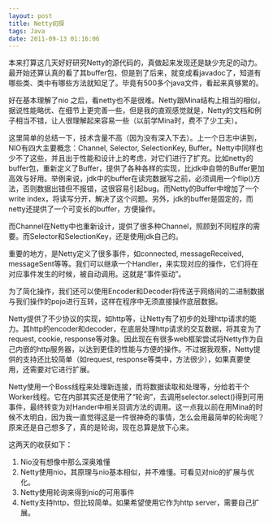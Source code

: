```yaml
---
layout: post
title: Netty初探
tags: Java
date: 2011-09-13 01:16:06
---
```


本来打算这几天好好研究Netty的源代码的，真做起来发现还是缺少充足的动力。最开始还算认真的看了其buffer包，但是到了后来，就变成看javadoc了，知道有哪些类、类中有哪些方法就知足了。毕竟有500多个java文件，看起来真够累的。

好在基本理解了nio 之后，看netty也不是很难。Netty跟Mina结构上相当的相似，据说性能略优、在细节上更完善一些，但是我的直观感觉就是，Netty的文档和例子相当不错，让人很理解起来容易一些（以前学Mina时，费不了少工夫）。

这里简单的总结一下，技术含量不高（因为没有深入下去）。上一个日志中讲到，NIO有四大主要概念：Channel, Selector, SelectionKey, Buffer。Netty中同样也少不了这些，并且出于性能和设计上的考虑，对它们进行了扩充。比如netty的buffer包，重新定义了Buffer，提供了各种各样的实现，比jdk中自带的Buffer更加高效与好用。举例来说，jdk中的buffer在读完数据写之前，必须调用一个flip()方法，否则数据出错但不报错，这很容易引起bug。而Netty的Buffer中增加了一个write index，将读写分开，解决了这个问题。另外，jdk的buffer是固定的，而netty还提供了一个可变长的buffer，方便操作。

而Channel在Netty中也重新设计，提供了很多种Channel，照顾到不同程序的需要。而Selector和SelectionKey，还是使用jdk自己的。

重要的地方，是Netty定义了很多事件，如connected, messageReceived, messageSent等等。我们可以继承一个Handler，来实现对应的操作，它们将在对应事件发生的时候，被自动调用。这就是“事件驱动”。

为了简化操作，我们还可以使用Encoder和Decoder将传送于网络间的二进制数据与我们操作的pojo进行互转，这样在程序中无须直接操作底层数据。

Netty提供了不少协议的实现，如http等，让Netty有了初步的处理http请求的能力。其http的encoder和decoder，在底层处理http请求的交互数据，将其变为了request, cookie, response等对象。因此现在有很多web框架尝试将Netty作为自己内嵌的http服务器，以达到更佳的性能与方便的操作。不过据我观察，Netty提供的支持还比较简单（如request, response等类中，方法很少），如果真要使用，还需要对它进行扩展。

Netty使用一个Boss线程来处理新连接，而将数据读取和处理等，分给若干个Worker线程。它在内部其实还是使用了“轮询”，去调用selector.select()得到可用事件，最终转变为对Hander中相关回调方法的调用。这一点我以前在用Mina的时候不太明白，因为我一直觉得这是一件很神奇的事情，怎么会用最简单的轮询呢？原来还是自己想多了，真的是轮询，现在总算是放下心来。

这两天的收获如下：

1.  Nio没有想像中那么深奥难懂
2.  Netty使用nio，其原理与nio基本相似，并不难懂。可看见对nio的扩展与优化。
3.  Netty使用轮询来得到nio的可用事件
4.  Netty支持http，但比较简单。如果希望使用它作为http server，需要自己扩展。
